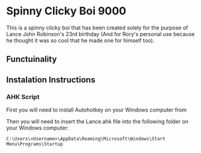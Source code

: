 # Spinny Clicky Boi 9000
This is a spinny clicky boi that has been created solely for the purpose of Lance John Robinson's 23rd birthday (And for Rory's personal use because he thought it was so cool that he made one for himself too).

## Functuinality


## Instalation Instructions
### AHK Script
First you will need to install Autohotkey on your Windows computer from 

Then you will need to insert the Lance.ahk file into the following folder on your Windows computer:
```
C:\Users\<Username>\AppData\Roaming\Microsoft\Windows\Start Menu\Programs\Startup
```
